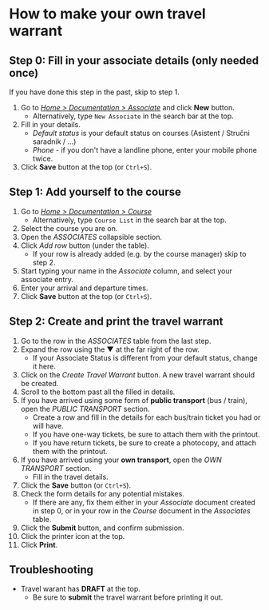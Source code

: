 
# How to make your own travel warrant

## Step 0: Fill in your associate details (only needed once)

If you have done this step in the past, skip to step 1.

1. Go to _[Home > Documentation > Associate](/desk#List/Associate/List)_ and click **New** button.
    - Alternatively, type `New Associate` in the search bar at the top.
2. Fill in your details.
    - _Default status_ is your default status on courses (Asistent / Stručni saradnik / ...)
    - _Phone_ - if you don't have a landline phone, enter your mobile phone twice.
3. Click **Save** button at the top (or `Ctrl+S`).

## Step 1: Add yourself to the course

1. Go to _[Home > Documentation > Course](/desk#List/Course/List)_
    - Alternatively, type `Course List` in the search bar at the top.
2. Select the course you are on.
3. Open the _ASSOCIATES_ collapsible section.
4. Click _Add row_ button (under the table).
    - If your row is already added (e.g. by the course manager) skip to step 2.
5. Start typing your name in the _Associate_ column, and select your associate entry.
6. Enter your arrival and departure times.
7. Click **Save** button at the top (or `Ctrl+S`).

## Step 2: Create and print the travel warrant

1. Go to the row in the _ASSOCIATES_ table from the last step.
2. Expand the row using the ▼ at the far right of the row.
    - If your Associate Status is different from your default status, change it here.
3. Click on the _Create Travel Warrant_ button. A new travel warrant should be created.
4. Scroll to the bottom past all the filled in details.
5. If you have arrived using some form of **public transport** (bus / train), open the _PUBLIC TRANSPORT_ section.
    - Create a row and fill in the details for each bus/train ticket you had or will have.
    - If you have one-way tickets, be sure to attach them with the printout.
    - If you have return tickets, be sure to create a photocopy, and attach them with the printout.
6. If you have arrived using your **own transport**, open the _OWN TRANSPORT_ section.
    - Fill in the travel details.
7. Click the **Save** button (or `Ctrl+S`).
8. Check the form details for any potential mistakes.
    - If there are any, fix them either in your _Associate_ document created in step 0, or 
      in your row in the _Course_ document in the _Associates_ table.
9. Click the **Submit** button, and confirm submission.
10. Click the printer icon at the top.
11. Click **Print**.

## Troubleshooting

- Travel warant has **DRAFT** at the top.
    - Be sure to **submit** the travel warrant before printing it out.